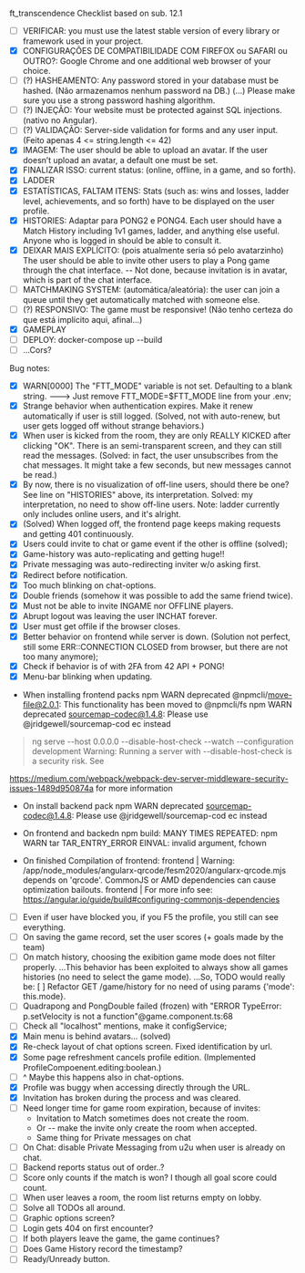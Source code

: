 ft_transcendence
Checklist based on sub. 12.1

 - [ ]	VERIFICAR: you must use the latest stable version of every library or framework used in your project.
 - [X] CONFIGURAÇÕES DE COMPATIBILIDADE COM FIREFOX ou SAFARI ou OUTRO?: Google Chrome and one additional web browser of your choice.
 - [ ] (?) HASHEAMENTO: Any password stored in your database must be hashed. (Não armazenamos nenhum password na DB.) (...) Please make sure you use a strong password hashing algorithm.
 - [ ] (?) INJEÇÃO: Your website must be protected against SQL injections. (nativo no Angular).
 - [ ] (?) VALIDAÇÃO: Server-side validation for forms and any user input. (Feito apenas 4 <= string.length <= 42)
 - [X] IMAGEM: The user should be able to upload an avatar. If the user doesn’t upload an avatar, a default one must be set.
 - [X] FINALIZAR ISSO: current status: (online, offline, in a game, and so forth).
 - [X] LADDER
 - [X] ESTATÍSTICAS, FALTAM ITENS: Stats (such as: wins and losses, ladder level, achievements, and so forth) have to be displayed on the user profile.
 - [X] HISTORIES: Adaptar para PONG2 e PONG4. Each user should have a Match History including 1v1 games, ladder, and anything else useful. Anyone who is logged in should be able to consult it.
 - [X] DEIXAR MAIS EXPLÍCITO: (pois atualmente seria só pelo avatarzinho) The user should be able to invite other users to play a Pong game through the chat interface. -- Not done, because invitation is in avatar, which is part of the chat interface.
 - [ ] MATCHMAKING SYSTEM: (automática/aleatória): the user can join a queue until they get automatically matched with someone else.
 - [ ] (?) RESPONSIVO: The game must be responsive! (Não tenho certeza do que está implícito aqui, afinal...)
 - [X] GAMEPLAY
 - [ ] DEPLOY: docker-compose up --build
 - [ ] ...Cors?

Bug notes:
 - [X] WARN[0000] The "FTT_MODE" variable is not set. Defaulting to a blank string. 
---> Just remove FTT_MODE=$FTT_MODE line from your .env;
 - [X] Strange behavior when authentication expires. Make it renew automatically if user is still logged. (Solved, not with auto-renew, but user gets logged off without strange behaviors.)
 - [X] When user is kicked from the room, they are only REALLY KICKED after clicking "OK". There is an semi-transparent screen, and they can still read the messages. (Solved: in fact, the user unsubscribes from the chat messages. It might take a few seconds, but new messages cannot be read.)
 - [X] By now, there is no visualization of off-line users, should there be one? See line on "HISTORIES" above, its interpretation. Solved: my interpretation, no need to show off-line users. Note: ladder currently only includes online users, and it's alright.
 - [X] (Solved) When logged off, the frontend page keeps making requests and getting 401 continuously.
 - [X] Users could invite to chat or game event if the other is offline (solved);
 - [X] Game-history was auto-replicating and getting huge!!
 - [X] Private messaging was auto-redirecting inviter w/o asking first.
 - [X] Redirect before notification.
 - [X] Too much blinking on chat-options.
 - [X] Double friends (somehow it was possible to add the same friend twice).
 - [X] Must not be able to invite INGAME nor OFFLINE players.
 - [X] Abrupt logout was leaving the user INCHAT forever.
 - [X] User must get offile if the browser closes.
 - [X] Better behavior on frontend while server is down. (Solution not perfect, still some ERR::CONNECTION CLOSED from browser, but there are not too many anymore);
 - [X] Check if behavior is of with 2FA from 42 API + PONG!
 - [X] Menu-bar blinking when updating.

- When installing frontend packs
npm WARN deprecated @npmcli/move-file@2.0.1: This functionality has been moved 
to @npmcli/fs
npm WARN deprecated sourcemap-codec@1.4.8: Please use @jridgewell/sourcemap-cod
ec instead

> ng serve --host 0.0.0.0 --disable-host-check --watch --configuration development
Warning: Running a server with --disable-host-check is a security risk. See 

https://medium.com/webpack/webpack-dev-server-middleware-security-issues-1489d950874a for more information
- On install backend pack
npm WARN deprecated sourcemap-codec@1.4.8: Please use @jridgewell/sourcemap-cod
ec instead

- On frontend and backedn npm build:
MANY TIMES REPEATED:
npm WARN tar TAR_ENTRY_ERROR EINVAL: invalid argument, fchown

- On finished Compilation of frontend:
frontend                    | Warning: /app/node_modules/angularx-qrcode/fesm2020/angularx-qrcode.mjs depends on 'qrcode'. CommonJS 
or AMD dependencies can cause optimization bailouts.
frontend                    | For more info see: https://angular.io/guide/build#configuring-commonjs-dependencies

 - [ ] Even if user have blocked you, if you F5 the profile, you still can see everything.
 - [ ] On saving the game record, set the user scores (+ goals made by the team)
 - [ ] On match history, choosing the exibition game mode does not filter properly.
    ...This behavior has been exploited to always show all games histories (no need to select the game mode).
	...So, TODO would really be: [ ] Refactor GET /game/history for no need of using params {'mode': this.mode}.
 - [ ] Quadrapong and PongDouble failed (frozen) with "ERROR TypeError: p.setVelocity is not a function"@game.component.ts:68
 - [ ] Check all "localhost" mentions, make it configService;
 - [X] Main menu is behind avatars... (solved)
 - [X] Re-check layout of chat options screen. Fixed identification by url.
 - [X] Some page refreshment cancels profile edition. (Implemented ProfileCompoenent.editing:boolean.)
 - [ ] ^ Maybe this happens also in chat-options.
 - [X] Profile was buggy when accessing directly through the URL.
 - [X] Invitation has broken during the process and was cleared.
 - [ ] Need longer time for game room expiration, because of invites:
	- Invitation to Match sometimes does not create the room.
	- Or -- make the invite only create the room when accepted.
	- Same thing for Private messages on chat
 - [ ] On Chat: disable Private Messaging from u2u when user is already on chat.
 - [ ] Backend reports status out of order..?
 - [ ] Score only counts if the match is won? I though all goal score could count.
 - [ ] When user leaves a room, the room list returns empty on lobby.
 - [ ] Solve all TODOs all around.
 - [ ] Graphic options screen?
 - [ ] Login gets 404 on first encounter?
 - [ ] If both players leave the game, the game continues?
 - [ ] Does Game History record the timestamp?
 - [ ] Ready/Unready button.
